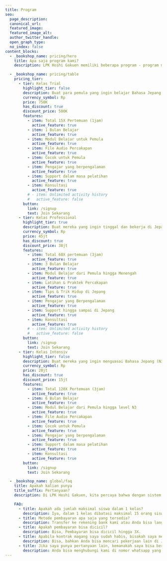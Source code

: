 ```yaml
---
title: Program
seo:
  page_description:
  canonical_url:
  featured_image:
  featured_image_alt:
  author_twitter_handle:
  open_graph_type:
  no_index: false
content_blocks:
  - _bookshop_name: pricing/hero
    title: Apa saja program kami?
    description: LPK Hoshi Gakuen memiliki beberapa program - program menarik bagi para peserta didik.

  - _bookshop_name: pricing/table
    pricing_tier:
      - tier: Kelas Trial
        highlight_tier: false
        description: Buat para pemula yang ingin belajar Bahasa Jepang.
        currency_symbol: Rp
        price: 750K
        has_discount: true
        discount_price: 500K
        features:
          - item: Total 15X Pertemuan (1jam)
            active_feature: true
          - item: 1 Bulan Belajar
            active_feature: true
          - item: Modul Belajar untuk Pemula
            active_feature: true
          - item: File Audio Percakapan
            active_feature: true
          - item: Cocok untuk Pemula
            active_feature: true
          - item: Pengajar yang berpengalaman
            active_feature: true
          - item: Support dalam masa pelatihan
            active_feature: true
          - item: Konsultasi
            active_feature: true
          # - item: Unlimited activity history
          #   active_feature: false
        button:
          link: /signup
          text: Join Sekarang
      - tier: Kelas Professional
        highlight_tier: true
        description: Buat mereka yang ingin tinggal dan bekerja di Jepang.
        currency_symbol: Rp
        price: 45jt
        has_discount: true
        discount_price: 38jt
        features:
          - item: Total 60X pertemuan (3jam)
            active_feature: true
          - item: 3 Bulan Belajar
            active_feature: true
          - item: Modul Belajar dari Pemula hingga Menengah
            active_feature: true
          - item: Latihan & Praktek Percakapan
            active_feature: true
          - item: Tips & Trik Hidup di Jepang
            active_feature: true
          - item: Pengajar yang Berpengalaman
            active_feature: true
          - item: Support hingga sampai di Jepang
            active_feature: true
          - item: Konsultasi
            active_feature: true
          # - item: Unlimited activity history
          #   active_feature: false
        button:
          link: /signup
          text: Join Sekarang
      - tier: Kelas Intensiv
        highlight_tier: false
        description: Buat mereka yang ingin menguasai Bahasa Jepang (N3).
        currency_symbol: Rp
        price: 20jt
        has_discount: true
        discount_price: 15jt
        features:
          - item: Total 120X Pertemuan (3jam)
            active_feature: true
          - item: 6 Bulan Belajar
            active_feature: true
          - item: Modul Belajar dari Pemula hingga level N3
            active_feature: true
          - item: File Audio Percakapan
            active_feature: true
          - item: Cocok untuk Pemula
            active_feature: true
          - item: Pengajar yang berpengalaman
            active_feature: true
          - item: Support dalam masa pelatihan
            active_feature: true
          - item: Konsultasi
            active_feature: true
        button:
          link: /signup
          text: Join Sekarang

  - _bookshop_name: global/faq
    title: Apakah kalian punya
    title_suffix: Pertanyaan?
    description: Di LPK Hoshi Gakuen, kita percaya bahwa dengan sistem belajar yang efektif, dan efisien dapat membantu peserta pelatihan yang ingin mewujudkan mimpinya untuk menguasai bahasa Jepang dan bekerja di Jepang.

    FAQ:
      - title: Apakah ada jumlah maksimal siswa dalam 1 kelas?
        description: Iya, dalam 1 kelas dibatasi maksimal 15 orang siswa/i. Ini dilakukan agar proses belajar & mengajar dapat lebih fokus dan terarah.
      - title: Metode pembayaran apa saja yang tersedia?
        description: Transfer ke rekening bank kami atau Anda bisa langsung membayar ke kantor kami.
      - title: Apakah pembayaran bisa dicicil?
        description: Bisa, Pembayaran bisa dicicil hingga 3X.
      - title: Apabila kontrak magang saya sudah habis, bisakah saya memperpanjang lagi?
        description: Bisa, bahkan Anda bisa mencari pekerjaan lain di Jepang.
      - title: Jika saya punya pertanyaan lain, kemanakah saya bisa bertanya?
        description: Anda bisa menghubungi kami di nomor whatsapp yang ada di halaman kontak.
---
```

